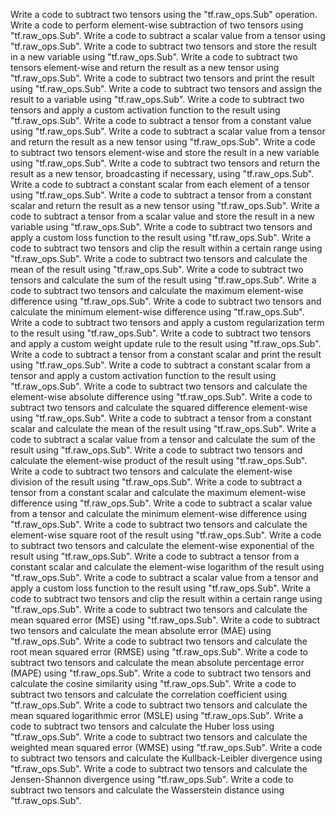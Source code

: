 Write a code to subtract two tensors using the "tf.raw_ops.Sub" operation.
Write a code to perform element-wise subtraction of two tensors using "tf.raw_ops.Sub".
Write a code to subtract a scalar value from a tensor using "tf.raw_ops.Sub".
Write a code to subtract two tensors and store the result in a new variable using "tf.raw_ops.Sub".
Write a code to subtract two tensors element-wise and return the result as a new tensor using "tf.raw_ops.Sub".
Write a code to subtract two tensors and print the result using "tf.raw_ops.Sub".
Write a code to subtract two tensors and assign the result to a variable using "tf.raw_ops.Sub".
Write a code to subtract two tensors and apply a custom activation function to the result using "tf.raw_ops.Sub".
Write a code to subtract a tensor from a constant value using "tf.raw_ops.Sub".
Write a code to subtract a scalar value from a tensor and return the result as a new tensor using "tf.raw_ops.Sub".
Write a code to subtract two tensors element-wise and store the result in a new variable using "tf.raw_ops.Sub".
Write a code to subtract two tensors and return the result as a new tensor, broadcasting if necessary, using "tf.raw_ops.Sub".
Write a code to subtract a constant scalar from each element of a tensor using "tf.raw_ops.Sub".
Write a code to subtract a tensor from a constant scalar and return the result as a new tensor using "tf.raw_ops.Sub".
Write a code to subtract a tensor from a scalar value and store the result in a new variable using "tf.raw_ops.Sub".
Write a code to subtract two tensors and apply a custom loss function to the result using "tf.raw_ops.Sub".
Write a code to subtract two tensors and clip the result within a certain range using "tf.raw_ops.Sub".
Write a code to subtract two tensors and calculate the mean of the result using "tf.raw_ops.Sub".
Write a code to subtract two tensors and calculate the sum of the result using "tf.raw_ops.Sub".
Write a code to subtract two tensors and calculate the maximum element-wise difference using "tf.raw_ops.Sub".
Write a code to subtract two tensors and calculate the minimum element-wise difference using "tf.raw_ops.Sub".
Write a code to subtract two tensors and apply a custom regularization term to the result using "tf.raw_ops.Sub".
Write a code to subtract two tensors and apply a custom weight update rule to the result using "tf.raw_ops.Sub".
Write a code to subtract a tensor from a constant scalar and print the result using "tf.raw_ops.Sub".
Write a code to subtract a constant scalar from a tensor and apply a custom activation function to the result using "tf.raw_ops.Sub".
Write a code to subtract two tensors and calculate the element-wise absolute difference using "tf.raw_ops.Sub".
Write a code to subtract two tensors and calculate the squared difference element-wise using "tf.raw_ops.Sub".
Write a code to subtract a tensor from a constant scalar and calculate the mean of the result using "tf.raw_ops.Sub".
Write a code to subtract a scalar value from a tensor and calculate the sum of the result using "tf.raw_ops.Sub".
Write a code to subtract two tensors and calculate the element-wise product of the result using "tf.raw_ops.Sub".
Write a code to subtract two tensors and calculate the element-wise division of the result using "tf.raw_ops.Sub".
Write a code to subtract a tensor from a constant scalar and calculate the maximum element-wise difference using "tf.raw_ops.Sub".
Write a code to subtract a scalar value from a tensor and calculate the minimum element-wise difference using "tf.raw_ops.Sub".
Write a code to subtract two tensors and calculate the element-wise square root of the result using "tf.raw_ops.Sub".
Write a code to subtract two tensors and calculate the element-wise exponential of the result using "tf.raw_ops.Sub".
Write a code to subtract a tensor from a constant scalar and calculate the element-wise logarithm of the result using "tf.raw_ops.Sub".
Write a code to subtract a scalar value from a tensor and apply a custom loss function to the result using "tf.raw_ops.Sub".
Write a code to subtract two tensors and clip the result within a certain range using "tf.raw_ops.Sub".
Write a code to subtract two tensors and calculate the mean squared error (MSE) using "tf.raw_ops.Sub".
Write a code to subtract two tensors and calculate the mean absolute error (MAE) using "tf.raw_ops.Sub".
Write a code to subtract two tensors and calculate the root mean squared error (RMSE) using "tf.raw_ops.Sub".
Write a code to subtract two tensors and calculate the mean absolute percentage error (MAPE) using "tf.raw_ops.Sub".
Write a code to subtract two tensors and calculate the cosine similarity using "tf.raw_ops.Sub".
Write a code to subtract two tensors and calculate the correlation coefficient using "tf.raw_ops.Sub".
Write a code to subtract two tensors and calculate the mean squared logarithmic error (MSLE) using "tf.raw_ops.Sub".
Write a code to subtract two tensors and calculate the Huber loss using "tf.raw_ops.Sub".
Write a code to subtract two tensors and calculate the weighted mean squared error (WMSE) using "tf.raw_ops.Sub".
Write a code to subtract two tensors and calculate the Kullback-Leibler divergence using "tf.raw_ops.Sub".
Write a code to subtract two tensors and calculate the Jensen-Shannon divergence using "tf.raw_ops.Sub".
Write a code to subtract two tensors and calculate the Wasserstein distance using "tf.raw_ops.Sub".